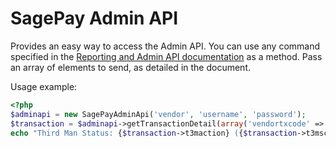 SagePay Admin API
=================

Provides an easy way to access the Admin API.  You can use any command specified in the [Reporting and Admin API documentation](https://www.sagepay.com/sites/default/files/pdf/brochures/ReportingAndAdminAPIProtocol_1_02_0.pdf)
as a method.  Pass an array of elements to send, as detailed in the document.

Usage example:

```php
<?php
$adminapi = new SagePayAdminApi('vendor', 'username', 'password');
$transaction = $adminapi->getTransactionDetail(array('vendortxcode' => '12345678'));
echo "Third Man Status: {$transaction->t3maction} ({$transaction->t3mscore})\n";
```
